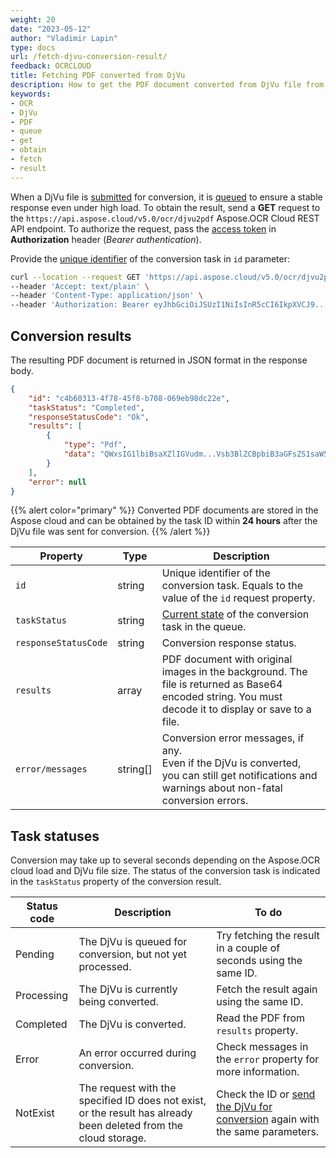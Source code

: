 ```yaml
---
weight: 20
date: "2023-05-12"
author: "Vladimir Lapin"
type: docs
url: /fetch-djvu-conversion-result/
feedback: OCRCLOUD
title: Fetching PDF converted from DjVu
description: How to get the PDF document converted from DjVu file from the Aspose.OCR Cloud queue.
keywords:
- OCR
- DjVu
- PDF
- queue
- get
- obtain
- fetch
- result
---
```


When a DjVu file is [submitted](/ocr/send-djvu-for-conversion/) for conversion, it is [queued](/ocr/recognition-workflow/) to ensure a stable response even under high load. To obtain the result, send a **GET** request to the `https://api.aspose.cloud/v5.0/ocr/djvu2pdf` Aspose.OCR Cloud REST API endpoint. To authorize the request, pass the [access token](/ocr/authorization/) in **Authorization** header (_Bearer authentication_).

Provide the [unique identifier](/ocr/send-djvu-for-conversion/#return-value) of the conversion task in `id` parameter:

```bash
curl --location --request GET 'https://api.aspose.cloud/v5.0/ocr/djvu2pdf?id=c4b60313-4f78-45f8-b708-069eb98dc22e' \
--header 'Accept: text/plain' \
--header 'Content-Type: application/json' \
--header 'Authorization: Bearer eyJhbGciOiJSUzI1NiIsInR5cCI6IkpXVCJ9...HaRYOxBcCRCPLnrFCVXpw7UA' \
```

## Conversion results

The resulting PDF document is returned in JSON format in the response body.

```json
{
	"id": "c4b60313-4f78-45f8-b708-069eb98dc22e",
	"taskStatus": "Completed",
	"responseStatusCode": "Ok",
	"results": [
		{
			"type": "Pdf",
			"data": "QWxsIG1lbiBsaXZlIGVudm...Vsb3BlZCBpbiB3aGFsZS1saW5lcy4="
		}
	],
	"error": null
}
```

{{% alert color="primary" %}}
Converted PDF documents are stored in the Aspose cloud and can be obtained by the task ID within **24 hours** after the DjVu file was sent for conversion.
{{% /alert %}}

Property | Type | Description
--------- | ---- | -----------
`id` | string | Unique identifier of the conversion task. Equals to the value of the `id` request property.
`taskStatus` | string | [Current state](#task-statuses) of the conversion task in the queue.
`responseStatusCode` | string | Conversion response status.
`results` | array | PDF document with original images in the background. The file is returned as Base64 encoded string. You must decode it to display or save to a file.
`error/messages` | string[] | Conversion error messages, if any.<br />Even if the DjVu is converted, you can still get notifications and warnings about non-fatal conversion errors.

## Task statuses

Conversion may take up to several seconds depending on the Aspose.OCR cloud load and DjVu file size. The status of the conversion task is indicated in the `taskStatus` property of the conversion result.

Status code | Description | To do
----------- | ----------- | ------
Pending | The DjVu is queued for conversion, but not yet processed. | Try fetching the result in a couple of seconds using the same ID.
Processing | The DjVu is currently being converted. | Fetch the result again using the same ID.
Completed | The DjVu is converted. | Read the PDF from `results` property.
Error | An error occurred during conversion. | Check messages in the `error` property for more information.
NotExist | The request with the specified ID does not exist, or the result has already been deleted from the cloud storage. | Check the ID or [send the DjVu for conversion](/ocr/send-djvu-for-conversion/) again with the same parameters.

